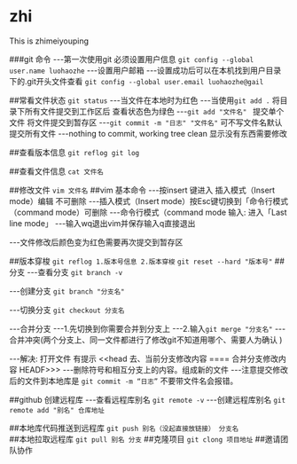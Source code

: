 # zhi
This is zhimeiyouping


###git 命令 
---第一次使用git 必须设置用户信息 
`git config --global user.name luohaozhe` 
---设置用户邮箱 ---设置成功后可以在本机找到用户目录下的.git开头文件查看
`git config --global user.email luohaozhe@gail` 

##常看文件状态 
`git status` 
---当文件在本地时为红色
---当使用`git add .`  将目录下所有文件提交到工作区后 查看状态色为绿色
---`git add "文件名" ` 提交单个文件 将文件提交到暂存区
---`git commit -m "日志" "文件名"` 可不写文件名默认提交所有文件 
---nothing to commit, working tree clean 显示没有东西需要修改

##查看版本信息
`git reflog git log`

##查看文件信息
`cat 文件名`

##修改文件 
`vim 文件名` 
##vim 基本命令 
---按insert 键进入 插入模式（Insert mode）编辑 不可删除 
---插入模式（Insert mode）按Esc键切换到「命令行模式（command mode）可删除 
---命令行模式（command mode 输入: 进入「Last line mode」
---输入wq退出vim并保存输入q直接退出

---文件修改后颜色变为红色需要再次提交到暂存区

##版本穿梭 
`git reflog 1.版本号信息 2.版本穿梭` 
`git reset --hard "版本号"`
##分支 
---查看分支
`git branch -v`

---创建分支 
`git branch "分支名"` 

---切换分支 
`git checkout 分支名` 

---合并分支 
---1.先切换到你需要合并到分支上
---2.输入`git merge "分支名"` 
---合并冲突(两个分支上、同一文件都进行了修改git不知道用哪个、需要人为确认 )

---解决: 打开文件 有提示 <<head 去、当前分支修改内容 ==== 合并分支修改内容 HEADF>>> 
---删除符号和相互分支上的内容。组成新的文件 
---注意提交修改后的文件到本地库是 `git commit -m “日志”` 不要带文件名会报错。

##github 创建远程库 
---查看远程库别名 
`git remote -v` 
---创建远程库别名
`git remote add "别名" 仓库地址` 

##本地库代码推送到远程库
`git push 别名（没起直接放链接） 分支名`  
##本地拉取远程库 
`git pull 别名 分支` 
##克隆项目
`git clong 项目地址` 
##邀请团队协作


